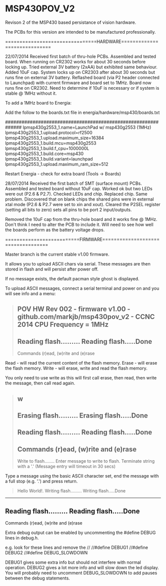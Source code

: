 MSP430POV_V2
============

Revison 2 of the MSP430 based persistance of vision hardware.

The PCBs for this version are intended to be manufactured professionally.

================================HARDWARE=============================

22/07/2014 Received first batch of thru-hole PCBs. Assembled and tested board. When running on CR2302 works for about 30 seconds before locking up. Tried external 3V battery (2xAA) but exhibited same behaviour. Added 10uF cap. System locks up on CR2303 after about 30 seconds but runs fine on external 3V battery. Reflashed board (via P2 header connected to Launchpad) with current firmware and board set to 1MHz. Board now runs fine on CR2302. Need to determine if 10uF is necessary or if system is stable @ 1MHz without it.

To add a 1MHz board to Energia:

Add the follow to the boards.txt file in energia/hardware/msp430/boards.txt

##############################################################
lpmsp430g2553_1.name=LaunchPad w/ msp430g2553 (1MHz)
lpmsp430g2553_1.upload.protocol=rf2500
lpmsp430g2553_1.upload.maximum_size=16384
lpmsp430g2553_1.build.mcu=msp430g2553
lpmsp430g2553_1.build.f_cpu=1000000L
lpmsp430g2553_1.build.core=msp430
lpmsp430g2553_1.build.variant=launchpad
lpmsp430g2553_1.upload.maximum_ram_size=512

Restart Energia - check for extra board (Tools -> Boards)

28/07/2014 Received the first batch of SMT (surface mount) PCBs. Assembled and tested board without 10uF cap. Worked ok but two LEDs were out (P2.6 & P2.7). Checked LEDs and chip. Replaced chip. Same problem. Discovered that on blank chips the shared pins were in external xtal mode (P2.6 & P2.7 were set to xin and xout). Cleared the P2SEL register (setting all bits to zero) sets all pins to be port 2 input/outputs. 

Removed the 10uF cap from the thru-hole board and it works fine @ 1MHz. Don't think I need to alter the PCB to include it. Will need to see how well the boards perform as the battery voltage drops.

==========================FIRMWARE===================================

Master branch is the current stable v1.00 firmware.

It allows you to upload ASCII chars via serial. These messages are then stored in flash and will persist after power off.

If no message exists, the default pacman style ghost is displayed.

To upload ASCII messages, connect a serial terminal and power on and you will see info and a menu:

>POV HW Rev 002 - firmware v1.00 - github.com/markjb/msp430pov_v2 - CCNC 2014
>CPU Frequency = 1MHz
>----------------------
>Reading flash.........
>Reading flash.....Done
>----------------------
>Commands (r)ead, (w)rite and (e)rase

Read  - will read the current content of the flash memory.
Erase - will erase the flash memory.
Write - will erase, write and read the flash memory.

You only need to use write as this will first call erase, then read, then write the message, then call read again.

>w
>----------------------
>Erasing flash.........
>Erasing flash.....Done
>----------------------
>Reading flash.........
>Reading flash.....Done
>----------------------
>Commands (r)ead, (w)rite and (e)rase
>----------------------
>Write to flash........
>Enter message to write to flash. Terminate string with a '.' (Message entry will timeout in 30 secs)

Type a message using the basic ASCII character set, end the message with a full stop (e.g. '.') and press return.

>Hello World!.
Writing flash.........
Writing flash.....Done
----------------------
Reading flash.........
Reading flash.....Done
----------------------
Commands (r)ead, (w)rite and (e)rase

Extra debug output can be enabled by uncommenting the #define DEBUG lines in debug.h.

e.g. look for these lines and remove the //
//#define DEBUG1
//#define DEBUG2
//#define DEBUG_SLOWDOWN

DEBUG1 gives some extra info but should not interfere with normal operation.
DEBUG2 gives a lot more info and will slow down the led display. You will 
probably need to uncomment DEBUG_SLOWDOWN to add pauses between the debug statements.